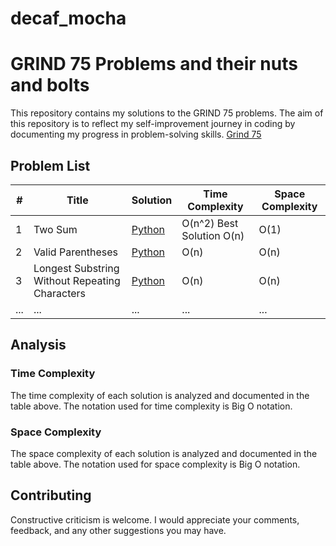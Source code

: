 # decaf_mocha
# GRIND 75 Problems and their nuts and bolts

This repository contains my solutions to the GRIND 75 problems. The aim of this repository is to reflect my self-improvement journey in coding by documenting my progress in problem-solving skills. [Grind 75](https://www.techinterviewhandbook.org/grind75)

## Problem List

| # | Title | Solution | Time Complexity | Space Complexity |
| --- | --- | --- | --- | --- |
| 1 | Two Sum | [Python](./1_Two_Sum.py) | O(n^2) Best Solution O(n)| O(1) |
| 2 | Valid Parentheses | [Python](./add-two-numbers.py) | O(n) | O(n) |
| 3 | Longest Substring Without Repeating Characters | [Python](./longest-substring-without-repeating-characters.py) | O(n) | O(n) |
| ... | ... | ... | ... | ... |

## Analysis

### Time Complexity

The time complexity of each solution is analyzed and documented in the table above. The notation used for time complexity is Big O notation.

### Space Complexity

The space complexity of each solution is analyzed and documented in the table above. The notation used for space complexity is Big O notation.

## Contributing
Constructive criticism is welcome. I would appreciate your comments, feedback, and any other suggestions you may have.

